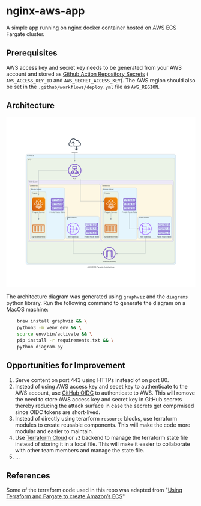 # nginx-aws-app
A simple app running on nginx docker container hosted on AWS ECS Fargate cluster.

## Prerequisites
AWS access key and secret key needs to be generated from your AWS account and stored as [Github Action Repository Secrets](https://docs.github.com/en/actions/security-for-github-actions/security-guides/using-secrets-in-github-actions) ( `AWS_ACCESS_KEY_ID` and `AWS_SECRET_ACCESS_KEY`). The AWS region should also be set in the `.github/workflows/deploy.yml` file as `AWS_REGION`.

## Architecture

[![Architecture](aws_ecs_fargate_architecture.png)](aws_ecs_fargate_architecture.png)

The architecture diagram was generated using `graphviz` and the `diagrams` python library. Run the following command to generate the diagram on a MacOS machine:
```sh
    brew install graphviz && \
    python3 -m venv env && \
    source env/bin/activate && \
    pip install -r requirements.txt && \
    python diagram.py
```

## Opportunities for Improvement
1. Serve content on port 443 using HTTPs instead of on port 80.
2. Instead of using AWS access key and secet key to authenticate to the AWS account, use [GitHub OIDC](https://docs.github.com/en/actions/deployment/security-hardening-your-deployments/using-openid-connect-to-authenticate-to-aws) to authenticate to AWS. This will remove the need to store AWS access key and secret key in GitHub secrets thereby reducing the attack surface in case the secrets get comprmised since OIDC tokens are short-lived.
3. Instead of directly using terarform `resource` blocks, use terraform modules to create reusable components. This will make the code more modular and easier to maintain.
4. Use [Terraform Cloud](https://www.terraform.io/cloud) or `s3` backend to manage the terraform state file instead of storing it in a local file. This will make it easier to collaborate with other team members and manage the state file.
5. ...

## References
Some of the terraform code used in this repo was adapted from "[Using Terraform and Fargate to create Amazon’s ECS](https://medium.com/@olayinkasamuel44/using-terraform-and-fargate-to-create-amazons-ecs-e3308c1b9166)"
